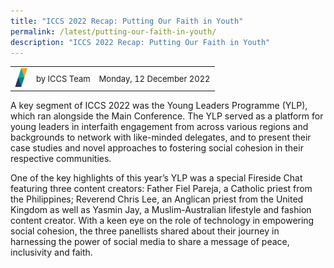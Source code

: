 ```yaml
---
title: "ICCS 2022 Recap: Putting Our Faith in Youth"
permalink: /latest/putting-our-faith-in-youth/
description: "ICCS 2022 Recap: Putting Our Faith in Youth"
---
```

<table>
 <tr>
	 <td><img src="/images/ICCS-parallelogram_narrow.png" style="width:20px"></td>
	 <td><font size="-1">by ICCS Team</font></td>
	 <td><font size="-1">Monday, 12 December 2022</font></td>
	</tr>
	<tr></tr>
</table>

A key segment of ICCS 2022 was the Young Leaders Programme (YLP), which ran alongside the Main Conference. The YLP served as a platform for young leaders in interfaith engagement from across various regions and backgrounds to network with like-minded delegates, and to present their case studies and novel approaches to fostering social cohesion in their respective communities.

One of the key highlights of this year’s YLP was a special Fireside Chat featuring three content creators: Father Fiel Pareja, a Catholic priest from the Philippines; Reverend Chris Lee, an Anglican priest from the United Kingdom as well as Yasmin Jay, a Muslim-Australian lifestyle and fashion content creator. With a keen eye on the role of technology in empowering social cohesion, the three panellists shared about their journey in harnessing the power of social media to share a message of peace, inclusivity and faith.